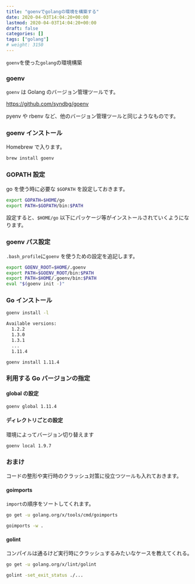 ```yaml
---
title: "goenvでgolangの環境を構築する"
date: 2020-04-03T14:04:20+00:00
lastmod: 2020-04-03T14:04:20+00:00
draft: false
categories: []
tags: ["golang"]
# weight: 3150
---
```

`goenv`を使った`golang`の環境構築

### goenv

`goenv` は Golang のバージョン管理ツールです。

https://github.com/syndbg/goenv

pyenv や rbenv など、他のバージョン管理ツールと同じようなものです。

### goenv インストール

Homebrew で入ります。  

```bash
brew install goenv
```

### GOPATH 設定

go を使う時に必要な `$GOPATH` を設定しておきます。

```bash
export GOPATH=$HOME/go
export PATH=$GOPATH/bin:$PATH
```

設定すると、`$HOME/go` 以下にパッケージ等がインストールされていくようになります。

### goenv パス設定

`.bash_profile`に`goenv` を使うための設定を追記します。  

```bash
export GOENV_ROOT=$HOME/.goenv
export PATH=$GOENV_ROOT/bin:$PATH
export PATH=$HOME/.goenv/bin:$PATH
eval "$(goenv init -)"
```

### Go インストール

```bash
goenv install -l
```
```bash
Available versions:
  1.2.2
  1.3.0
  1.3.1
  ...
  1.11.4
```

```
goenv install 1.11.4
```

### 利用する Go バージョンの指定

#### global の設定
```
goenv global 1.11.4
```

#### ディレクトリごとの設定
環境によってバージョン切り替えます
```
goenv local 1.9.7
```


### おまけ  

コードの整形や実行時のクラッシュ対策に役立つツールも入れておきます。  
#### goimports

`import`の順序をソートしてくれます。  

```bash
go get -u golang.org/x/tools/cmd/goimports
```

```bash
goimports -w .
```

#### golint

コンパイルは通るけど実行時にクラッシュするみたいなケースを教えてくれる。

```bash
go get -u golang.org/x/lint/golint
```

```bash
golint -set_exit_status ./...
```

